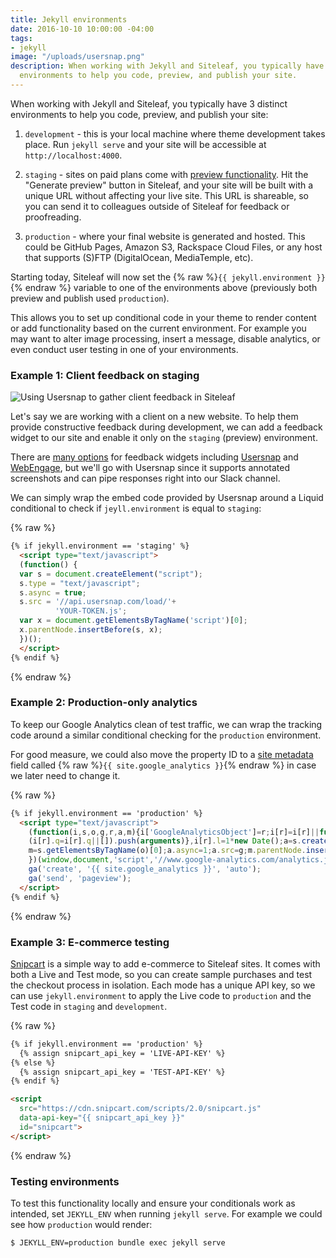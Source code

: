 ```yaml
---
title: Jekyll environments
date: 2016-10-10 10:00:00 -04:00
tags:
- jekyll
image: "/uploads/usersnap.png"
description: When working with Jekyll and Siteleaf, you typically have 3 distinct
  environments to help you code, preview, and publish your site.
---
```


When working with Jekyll and Siteleaf, you typically have 3 distinct environments to help you code, preview, and publish your site:

1. `development` - this is your local machine where theme development takes place. Run `jekyll serve` and your site will be accessible at `http://localhost:4000`.

2. `staging` - sites on paid plans come with [preview functionality](https://learn.siteleaf.com/sites/preview/). Hit the "Generate preview" button in Siteleaf, and your site will be built with a unique URL without affecting your live site. This URL is shareable, so you can send it to colleagues outside of Siteleaf for feedback or proofreading.

3. `production` - where your final website is generated and hosted. This could be GitHub Pages, Amazon S3, Rackspace Cloud Files, or any host that supports (S)FTP (DigitalOcean, MediaTemple, etc).

Starting today, Siteleaf will now set the {% raw %}`{{ jekyll.environment }}`{% endraw %} variable to one of the environments above (previously both preview and publish used `production`).


This allows you to set up conditional code in your theme to render content or add functionality based on the current environment. For example you may want to alter image processing, insert a message, disable analytics, or even conduct user testing in one of your environments.

### Example 1: Client feedback on staging

![Using Usersnap to gather client feedback in Siteleaf](/uploads/usersnap.png)

Let's say we are working with a client on a new website. To help them provide constructive feedback during development, we can add a feedback widget to our site and enable it only on the `staging` (preview) environment. 

There are [many options](https://www.quora.com/What-is-the-best-website-feedback-widget-available-for-free) for feedback widgets including [Usersnap](https://usersnap.com) and [WebEngage](https://webengage.com), but we'll go with Usersnap since it supports annotated screenshots and can pipe responses right into our Slack channel.

We can simply wrap the embed code provided by Usersnap around a Liquid conditional to check if `jeyll.environment` is equal to `staging`:

{% raw %}
```html
{% if jekyll.environment == 'staging' %}
  <script type="text/javascript">
  (function() {
  var s = document.createElement("script");
  s.type = "text/javascript";
  s.async = true;
  s.src = '//api.usersnap.com/load/'+
          'YOUR-TOKEN.js';
  var x = document.getElementsByTagName('script')[0];
  x.parentNode.insertBefore(s, x);
  })();
  </script>
{% endif %}
```
{% endraw %}

### Example 2: Production-only analytics

To keep our Google Analytics clean of test traffic, we can wrap the tracking code around a similar conditional checking for the `production` environment. 

For good measure, we could also move the property ID to a [site metadata](https://learn.siteleaf.com/content/metadata/) field called {% raw %}`{{ site.google_analytics }}`{% endraw %} in case we later need to change it.

{% raw %}
```html
{% if jekyll.environment == 'production' %}
  <script type="text/javascript">
    (function(i,s,o,g,r,a,m){i['GoogleAnalyticsObject']=r;i[r]=i[r]||function(){
    (i[r].q=i[r].q||[]).push(arguments)},i[r].l=1*new Date();a=s.createElement(o),
    m=s.getElementsByTagName(o)[0];a.async=1;a.src=g;m.parentNode.insertBefore(a,m)
    })(window,document,'script','//www.google-analytics.com/analytics.js','ga');
    ga('create', '{{ site.google_analytics }}', 'auto');
    ga('send', 'pageview');
  </script>
{% endif %}
```
{% endraw %}

### Example 3: E-commerce testing

[Snipcart](https://snipcart.com) is a simple way to add e-commerce to Siteleaf sites. It comes with both a Live and Test mode, so you can create sample purchases and test the checkout process in isolation. Each mode has a unique API key, so we can use `jekyll.environment` to apply the Live code to `production` and the Test code in `staging` and `development`.

{% raw %}
```html
{% if jekyll.environment == 'production' %}
  {% assign snipcart_api_key = 'LIVE-API-KEY' %}
{% else %}
  {% assign snipcart_api_key = 'TEST-API-KEY' %}
{% endif %}

<script 
  src="https://cdn.snipcart.com/scripts/2.0/snipcart.js" 
  data-api-key="{{ snipcart_api_key }}" 
  id="snipcart">
</script>
```
{% endraw %}

### Testing environments

To test this functionality locally and ensure your conditionals work as intended, set `JEKYLL_ENV` when running `jekyll serve`. For example we could see how `production` would render:

```sh
$ JEKYLL_ENV=production bundle exec jekyll serve
```